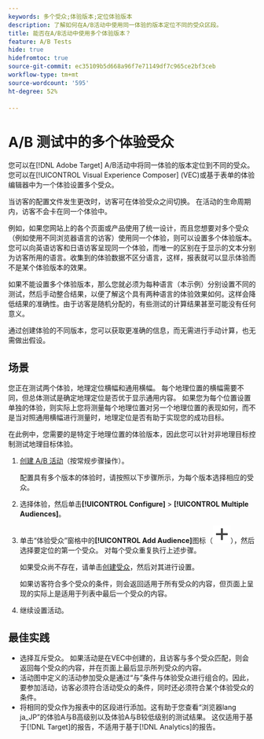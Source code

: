 ```yaml
---
keywords: 多个受众;体验版本;定位体验版本
description: 了解如何在A/B活动中使用同一体验的版本定位不同的受众区段。
title: 能否在A/B活动中使用多个体验版本？
feature: A/B Tests
hide: true
hidefromtoc: true
source-git-commit: ec35109b5d668a96f7e71149df7c965ce2bf3ceb
workflow-type: tm+mt
source-wordcount: '595'
ht-degree: 52%

---
```


# A/B 测试中的多个体验受众

您可以在[!DNL Adobe Target] A/B活动中将同一体验的版本定位到不同的受众。 您可以在[!UICONTROL Visual Experience Composer] (VEC)或基于表单的体验编辑器中为一个体验设置多个受众。

当访客的配置文件发生更改时，访客可在体验受众之间切换。 在活动的生命周期内，访客不会卡在同一个体验中。

例如，如果您网站上的各个页面或产品使用了统一设计，而且您想要对多个受众（例如使用不同浏览器语言的访客）使用同一个体验，则可以设置多个体验版本。您可以向英语访客和日语访客呈现同一个体验，而唯一的区别在于显示的文本分别为访客所用的语言。收集到的体验数据不区分语言，这样，报表就可以显示体验而不是某个体验版本的效果。

如果不能设置多个体验版本，那么您就必须为每种语言（本示例）分别设置不同的测试，然后手动整合结果，以便了解这个具有两种语言的体验效果如何。这样会降低结果的准确性。由于访客是随机分配的，有些测试的计算结果甚至可能没有任何意义。

通过创建体验的不同版本，您可以获取更准确的信息，而无需进行手动计算，也无需做出假设。

## 场景

您正在测试两个体验，地理定位横幅和通用横幅。 每个地理位置的横幅需要不同，但总体测试是确定地理定位是否优于显示通用内容。 如果您为每个位置设置单独的体验，则实际上您将测量每个地理位置对另一个地理位置的表现如何，而不是当对照通用横幅进行测量时，地理定位是否有助于实现您的成功目标。

在此例中，您需要的是特定于地理位置的体验版本，因此您可以针对非地理目标控制测试地理目标体验。

1. [创建 A/B 活动](/help/main/c-activities/t-test-ab/t-test-create-ab/test-create-ab.md)（按常规步骤操作）。

   配置具有多个版本的体验时，请按照以下步骤所示，为每个版本选择相应的受众。

1. 选择体验，然后单击&#x200B;**[!UICONTROL Configure]** > **[!UICONTROL Multiple Audiences]**。

1. 单击“体验受众”窗格中的&#x200B;**[!UICONTROL Add Audience]**&#x200B;图标（![添加图标](/help/main/assets/icons/Add.svg)），然后选择要定位的第一个受众。 对每个受众重复执行上述步骤。

   如果受众尚不存在，请单击[创建受众](/help/main/c-target/c-audiences/create-audience.md#task_E18BD77A9A8F4ED0AC50569F94556558)，然后对其进行设置。

   如果访客符合多个受众的条件，则会返回适用于所有受众的内容，但页面上呈现的实际上是适用于列表中最后一个受众的内容。

1. 继续设置活动。

## 最佳实践

* 选择互斥受众。 如果活动是在VEC中创建的，且访客与多个受众匹配，则会返回每个受众的内容，并在页面上最后显示所列受众的内容。
* 活动图中定义的活动参加受众是通过“与”条件与体验受众进行组合的。因此，要参加活动，访客必须符合活动受众的条件，同时还必须符合某个体验受众的条件。
* 将相同的受众作为报表中的区段进行添加。这有助于您查看“浏览器lang ja_JP”的体验A与B高级别以及体验A与B较低级别的测试结果。 这仅适用于基于[!DNL Target]的报告，不适用于基于[!DNL Analytics]的报告。